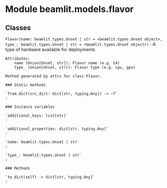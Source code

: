 Module beamlit.models.flavor
============================

Classes
-------

`Flavor(name: beamlit.types.Unset | str = <beamlit.types.Unset object>, type_: beamlit.types.Unset | str = <beamlit.types.Unset object>)`
:   A type of hardware available for deployments
    
    Attributes:
        name (Union[Unset, str]): Flavor name (e.g. t4)
        type_ (Union[Unset, str]): Flavor type (e.g. cpu, gpu)
    
    Method generated by attrs for class Flavor.

    ### Static methods

    `from_dict(src_dict: dict[str, typing.Any]) ‑> ~T`
    :

    ### Instance variables

    `additional_keys: list[str]`
    :

    `additional_properties: dict[str, typing.Any]`
    :

    `name: beamlit.types.Unset | str`
    :

    `type_: beamlit.types.Unset | str`
    :

    ### Methods

    `to_dict(self) ‑> dict[str, typing.Any]`
    :
